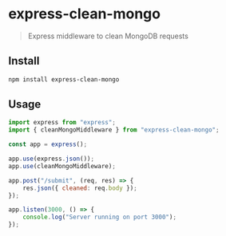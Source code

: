 # express-clean-mongo

> Express middleware to clean MongoDB requests

## Install

```sh
npm install express-clean-mongo
```

## Usage

```js
import express from "express";
import { cleanMongoMiddleware } from "express-clean-mongo";

const app = express();

app.use(express.json());
app.use(cleanMongoMiddleware);

app.post("/submit", (req, res) => {
	res.json({ cleaned: req.body });
});

app.listen(3000, () => {
	console.log("Server running on port 3000");
});
```
